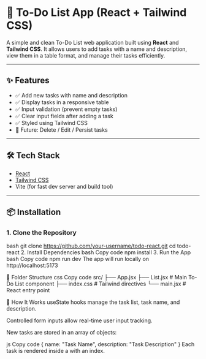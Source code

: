 # 📝 To-Do List App (React + Tailwind CSS)

A simple and clean To-Do List web application built using **React** and **Tailwind CSS**. It allows users to add tasks with a name and description, view them in a table format, and manage their tasks efficiently.

---

## ✨ Features

- ✅ Add new tasks with name and description
- ✅ Display tasks in a responsive table
- ✅ Input validation (prevent empty tasks)
- ✅ Clear input fields after adding a task
- ✅ Styled using Tailwind CSS
- 🚧 Future: Delete / Edit / Persist tasks

---

## 🛠️ Tech Stack

- [React](https://reactjs.org/)
- [Tailwind CSS](https://tailwindcss.com/)
- Vite (for fast dev server and build tool)

---

## 📦 Installation

### 1. Clone the Repository

bash
git clone https://github.com/your-username/todo-react.git
cd todo-react
2. Install Dependencies
bash
Copy code
npm install
3. Run the App
bash
Copy code
npm run dev
The app will run locally on http://localhost:5173



🧠 Folder Structure
css
Copy code
src/
├── App.jsx
├── List.jsx        # Main To-Do List component
├── index.css       # Tailwind directives
└── main.jsx        # React entry point



🧩 How It Works
useState hooks manage the task list, task name, and description.

Controlled form inputs allow real-time user input tracking.

New tasks are stored in an array of objects:

js
Copy code
{
  name: "Task Name",
  description: "Task Description"
}
Each task is rendered inside a <table> with an index.
